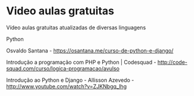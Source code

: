 Video aulas gratuitas
=====================

Vídeo aulas gratuitas atualizadas de diversas linguagens

Python 

Osvaldo Santana - https://osantana.me/curso-de-python-e-django/

Introdução a programação com PHP e Python | Codesquad - http://code-squad.com/curso/logica-programacao/avulso

Introdução ao Python e Django - Allisson Azevedo - http://www.youtube.com/watch?v=ZJKNbgq_lhg




